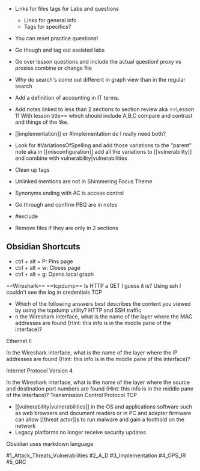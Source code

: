 - Links for files tags for Labs and questions
	- Links for general info
	- Tags for specifics?
- You can reset practice questions!
- Go though and tag out assisted labs
- Go over lesson questions and include the actual question!
proxy vs proxies combine or change file
- Why do search's come out different in graph view than in the regular search
- Add a definition of accounting in IT terms. 
- Add notes linked to less than 2 sections to section review aka ==Lesson 11 With lesson title== which should include A,B,C compare and contrast and things of the like.
- [[implementation]] or #Implementation  do I really need both?
- Look for #VariationsOfSpelling and add those variations to the "parent" note aka in [[misconfiguration]] add all the variations to [[vulnerability]] and combine with vulnerability|vulnerabilities
- Clean up tags
- Unlinked mentions are not in Shimmering Focus Theme
- Synonyms ending with AC is access control
- Go through and confirm PBQ are in notes
- #exclude

- Remove files if they are only in 2 sections
## Obsidian Shortcuts
- ctrl + alt + P:  Pins page
- ctrl + alt + w: Closes page
- ctrl + alt + g:  Opens local graph

==Wireshark==
==tcpdump==
Is HTTP a GET I guess it is?
Using ssh I couldn't see the log in credentials
TCP

- Which of the following answers best describes the content you viewed by using the tcpdump utility? HTTP and SSH traffic
- n the Wireshark interface, what is the name of the layer where the MAC addresses are found (Hint: this info is in the middle pane of the interface)?

Ethernet II
  

In the Wireshark interface, what is the name of the layer where the IP addresses are found (Hint: this info is in the middle pane of the interface)?



Internet Protocol Version 4

In the Wireshark interface, what is the name of the layer where the source and destination port numbers are found (Hint: this info is in the middle pane of the interface)?
Transmission Control Protocol TCP

- [[vulnerability|vulnerabilities]] in the OS and applications software such as web browsers and document readers or in PC and adapter firmware can allow [[threat actor]]s to run malware and gain a foothold on the network
- Legacy platforms no longer receive security updates

Obsidian uses markdown language

#1_Attack_Threats_Vulnerabilities
#2_A_D
#3_Implementation
#4_OPS_IR
#5_GRC